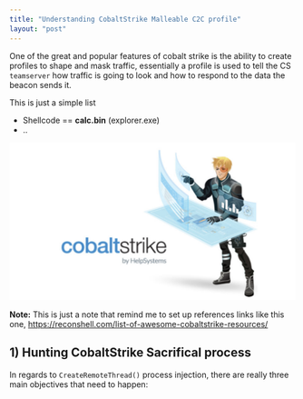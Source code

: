 ```yaml
---
title: "Understanding CobaltStrike Malleable C2C profile" 
layout: "post"
---
```


One of the great and popular features of cobalt strike is the ability to create profiles  to shape and mask traffic, 
essentially a profile is used to tell the CS `teamserver` how traffic is going to look and how to respond to the data the beacon sends it.



 
 
 
  
  
  
  
  
  
This is just a simple list 

- Shellcode == __calc.bin__ (explorer.exe)
- ..


<p align="center">
  <img src="/assets/posts/2021-10-03-Malleable-C2-profile/1.JPG">
</p>


__Note:__ This is just a note that remind me to set up references links like this one, https://reconshell.com/list-of-awesome-cobaltstrike-resources/



 
 






## 1) Hunting CobaltStrike Sacrifical process


In regards to `CreateRemoteThread()` process injection, there are really three main objectives that need to happen:








